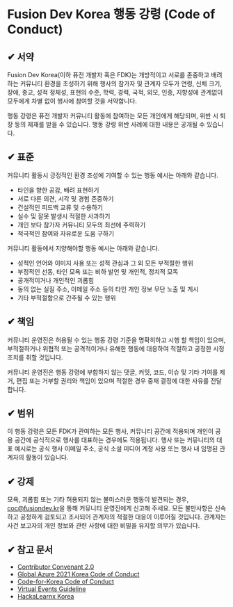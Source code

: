 # Fusion Dev Korea 행동 강령 (Code of Conduct) #

## ✔ 서약 ##

Fusion Dev Korea(이하 퓨전 개발자 혹은 FDK)는 개방적이고 서로를 존중하고 배려하는 커뮤니티 환경을 조성하기 위해 행사의 참가자 및 관계자 모두가 연령, 신체 크기, 장애, 종교, 성적 정체성, 표현의 수준, 학력, 경력, 국적, 외모, 인종, 지향성에 관계없이 모두에게 차별 없이 행사에 참여할 것을 서약합니다.

행동 강령은 퓨전 개발자 커뮤니티 활동에 참여하는 모든 개인에게 해당되며, 위반 시 퇴장 등의 제재를 받을 수 있습니다. 행동 강령 위반 사례에 대한 내용은 공개될 수 있습니다.


## ✔ 표준 ##

커뮤니티 활동시 긍정적인 환경 조성에 기여할 수 있는 행동 예시는 아래와 같습니다.

* 타인을 향한 공감, 배려 표현하기
* 서로 다른 의견, 시각 및 경험 존중하기
* 건설적인 피드백 교류 및 수용하기
* 실수 및 잘못 발생시 적절한 사과하기
* 개인 보다 참가자 커뮤니티 모두의 최선에 주력하기
* 적극적인 참여와 자유로운 도움 구하기

커뮤니티 활동에서 지양해야할 행동 예시는 아래와 같습니다.

* 성적인 언어와 이미지 사용 또는 성적 관심과 그 외 모든 부적절한 행위
* 부정적인 선동, 타인 모욕 또는 비하 발언 및 개인적, 정치적 모독
* 공개적이거나 개인적인 괴롭힘
* 동의 없는 실질 주소, 이메일 주소 등의 타인 개인 정보 무단 노출 및 게시
* 기타 부적절함으로 간주될 수 있는 행위


## ✔ 책임 ##

커뮤니티 운영진은 허용될 수 있는 행동 강령 기준을 명확히하고 시행 할 책임이 있으며, 부적절하거나 위협적 또는 공격적이거나 유해한 행동에 대응하여 적절하고 공정한 시정 조치를 취할 것입니다.

커뮤니티 운영진은 행동 강령에 부합하지 않는 댓글, 커밋, 코드, 이슈 및 기타 기여를 제거, 편집 또는 거부할 권리와 책임이 있으며 적절한 경우 중재 결정에 대한 사유를 전달합니다.


## ✔ 범위 ##

이 행동 강령은 모든 FDK가 관여하는 모든 행사, 커뮤니티 공간에 적용되며 개인이 공용 공간에 공식적으로 행사를 대표하는 경우에도 적용됩니다. 행사 또는 커뮤니티의 대표 예시로는 공식 행사 이메일 주소, 공식 소셜 미디어 계정 사용 또는 행사 내 임명된 관계자의 활동이 있습니다.


## ✔ 강제 ##

모욕, 괴롭힘 또는 기타 허용되지 않는 불미스러운 행동이 발견되는 경우, [coc@fusiondev.kr](mailto:coc@fusiondev.kr)을 통해 커뮤니티 운영진에게 신고해 주세요. 모든 불만사항은 신속하고 공정하게 검토되고 조사되어 관계자의 적절한 대응이 이루어질 것입니다. 관계자는 사건 보고자의 개인 정보와 관련 사항에 대한 비밀을 유지할 의무가 있습니다.


## ✔ 참고 문서 ##

* [Contributor Convenant 2.0](https://www.contributor-covenant.org/version/2/0/code_of_conduct/)
* [Global Azure 2021 Korea Code of Conduct](https://github.com/krazure/gab2020kr/blob/master/CODE-OF-CONDUCT.md)
* [Code-for-Korea Code of Conduct](https://github.com/Code-for-Korea/community.identity/blob/master/code_of_conduct.md)
* [Virtual Events Guideline](https://github.com/devrel-kr/virtual-events/tree/translated/l10n/ko-kr)
* [HackaLearnx Korea](https://github.com/devrel-kr/HackaLearn/blob/main/CODE_OF_CONDUCT.md)
